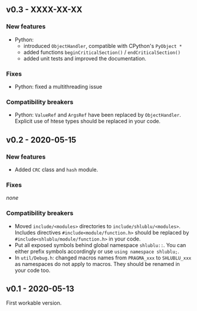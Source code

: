 ## v0.3 - XXXX-XX-XX

### New features

* Python:
  * introduced `ObjectHandler`, compatible with CPython's `PyObject *`
  * added functions `beginCriticalSection()` / `endCriticalSection()`
  * added unit tests and improved the documentation.

### Fixes

* Python: fixed a multithreading issue

### Compatibility breakers

* Python: `ValueRef` and `ArgsRef` have been replaced by `ObjectHandler`. Explicit use of htese types should be replaced in your code. 

## v0.2 - 2020-05-15

### New features

* Added `CRC` class and `hash` module.

### Fixes

*none*

### Compatibility breakers

* Moved `include/<modules>` directories to `include/shlublu/<modules>`. Includes directives `#include<module/function.h>` should be replaced by `#include<shlublu/module/function.h>` in your code.
* Put all exposed symbols behind global namespace `shlublu::`. You can either prefix symbols accordingly or use `using namespace shlublu;`.
* In `util/Debug.h`: changed macros names from `PRAGMA_xxx` to `SHLUBLU_xxx` as namespaces do not apply to macros. They should be renamed in your code too.


## v0.1 - 2020-05-13

First workable version.


